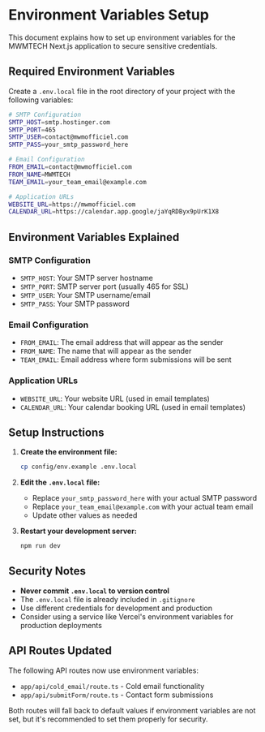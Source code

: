 # Environment Variables Setup

This document explains how to set up environment variables for the MWMTECH Next.js application to secure sensitive credentials.

## Required Environment Variables

Create a `.env.local` file in the root directory of your project with the following variables:

```bash
# SMTP Configuration
SMTP_HOST=smtp.hostinger.com
SMTP_PORT=465
SMTP_USER=contact@mwmofficiel.com
SMTP_PASS=your_smtp_password_here

# Email Configuration
FROM_EMAIL=contact@mwmofficiel.com
FROM_NAME=MWMTECH
TEAM_EMAIL=your_team_email@example.com

# Application URLs
WEBSITE_URL=https://mwmofficiel.com
CALENDAR_URL=https://calendar.app.google/jaYqRDByx9pUrK1X8
```

## Environment Variables Explained

### SMTP Configuration
- `SMTP_HOST`: Your SMTP server hostname
- `SMTP_PORT`: SMTP server port (usually 465 for SSL)
- `SMTP_USER`: Your SMTP username/email
- `SMTP_PASS`: Your SMTP password

### Email Configuration
- `FROM_EMAIL`: The email address that will appear as the sender
- `FROM_NAME`: The name that will appear as the sender
- `TEAM_EMAIL`: Email address where form submissions will be sent

### Application URLs
- `WEBSITE_URL`: Your website URL (used in email templates)
- `CALENDAR_URL`: Your calendar booking URL (used in email templates)

## Setup Instructions

1. **Create the environment file:**
   ```bash
   cp config/env.example .env.local
   ```

2. **Edit the `.env.local` file:**
   - Replace `your_smtp_password_here` with your actual SMTP password
   - Replace `your_team_email@example.com` with your actual team email
   - Update other values as needed

3. **Restart your development server:**
   ```bash
   npm run dev
   ```

## Security Notes

- **Never commit `.env.local` to version control**
- The `.env.local` file is already included in `.gitignore`
- Use different credentials for development and production
- Consider using a service like Vercel's environment variables for production deployments

## API Routes Updated

The following API routes now use environment variables:

- `app/api/cold_email/route.ts` - Cold email functionality
- `app/api/submitForm/route.ts` - Contact form submissions

Both routes will fall back to default values if environment variables are not set, but it's recommended to set them properly for security.
